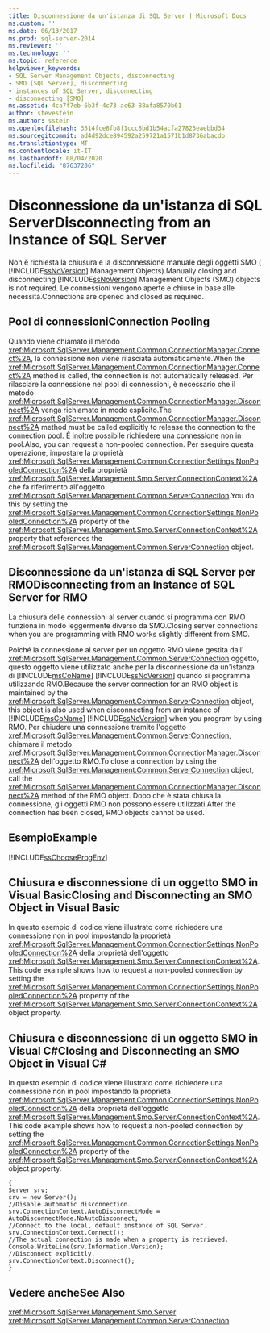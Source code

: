 ```yaml
---
title: Disconnessione da un'istanza di SQL Server | Microsoft Docs
ms.custom: ''
ms.date: 06/13/2017
ms.prod: sql-server-2014
ms.reviewer: ''
ms.technology: ''
ms.topic: reference
helpviewer_keywords:
- SQL Server Management Objects, disconnecting
- SMO [SQL Server], disconnecting
- instances of SQL Server, disconnecting
- disconnecting [SMO]
ms.assetid: 4ca7f7eb-6b3f-4c73-ac63-88afa8570b61
author: stevestein
ms.author: sstein
ms.openlocfilehash: 3514fce8fb8f1ccc8bd1b54acfa27825eaebbd34
ms.sourcegitcommit: ad4d92dce894592a259721a1571b1d8736abacdb
ms.translationtype: MT
ms.contentlocale: it-IT
ms.lasthandoff: 08/04/2020
ms.locfileid: "87637206"
---
```

# <a name="disconnecting-from-an-instance-of-sql-server"></a><span data-ttu-id="39399-102">Disconnessione da un'istanza di SQL Server</span><span class="sxs-lookup"><span data-stu-id="39399-102">Disconnecting from an Instance of SQL Server</span></span>
  <span data-ttu-id="39399-103">Non è richiesta la chiusura e la disconnessione manuale degli oggetti SMO ( [!INCLUDE[ssNoVersion](../../../includes/ssnoversion-md.md)] Management Objects).</span><span class="sxs-lookup"><span data-stu-id="39399-103">Manually closing and disconnecting [!INCLUDE[ssNoVersion](../../../includes/ssnoversion-md.md)] Management Objects (SMO) objects is not required.</span></span> <span data-ttu-id="39399-104">Le connessioni vengono aperte e chiuse in base alle necessità.</span><span class="sxs-lookup"><span data-stu-id="39399-104">Connections are opened and closed as required.</span></span>  
  
## <a name="connection-pooling"></a><span data-ttu-id="39399-105">Pool di connessioni</span><span class="sxs-lookup"><span data-stu-id="39399-105">Connection Pooling</span></span>  
 <span data-ttu-id="39399-106">Quando viene chiamato il metodo <xref:Microsoft.SqlServer.Management.Common.ConnectionManager.Connect%2A>, la connessione non viene rilasciata automaticamente.</span><span class="sxs-lookup"><span data-stu-id="39399-106">When the <xref:Microsoft.SqlServer.Management.Common.ConnectionManager.Connect%2A> method is called, the connection is not automatically released.</span></span> <span data-ttu-id="39399-107">Per rilasciare la connessione nel pool di connessioni, è necessario che il metodo <xref:Microsoft.SqlServer.Management.Common.ConnectionManager.Disconnect%2A> venga richiamato in modo esplicito.</span><span class="sxs-lookup"><span data-stu-id="39399-107">The <xref:Microsoft.SqlServer.Management.Common.ConnectionManager.Disconnect%2A> method must be called explicitly to release the connection to the connection pool.</span></span> <span data-ttu-id="39399-108">È inoltre possibile richiedere una connessione non in pool.</span><span class="sxs-lookup"><span data-stu-id="39399-108">Also, you can request a non-pooled connection.</span></span> <span data-ttu-id="39399-109">Per eseguire questa operazione, impostare la proprietà <xref:Microsoft.SqlServer.Management.Common.ConnectionSettings.NonPooledConnection%2A> della proprietà <xref:Microsoft.SqlServer.Management.Smo.Server.ConnectionContext%2A> che fa riferimento all'oggetto <xref:Microsoft.SqlServer.Management.Common.ServerConnection>.</span><span class="sxs-lookup"><span data-stu-id="39399-109">You do this by setting the <xref:Microsoft.SqlServer.Management.Common.ConnectionSettings.NonPooledConnection%2A> property of the <xref:Microsoft.SqlServer.Management.Smo.Server.ConnectionContext%2A> property that references the <xref:Microsoft.SqlServer.Management.Common.ServerConnection> object.</span></span>  
  
## <a name="disconnecting-from-an-instance-of-sql-server-for-rmo"></a><span data-ttu-id="39399-110">Disconnessione da un'istanza di SQL Server per RMO</span><span class="sxs-lookup"><span data-stu-id="39399-110">Disconnecting from an Instance of SQL Server for RMO</span></span>  
 <span data-ttu-id="39399-111">La chiusura delle connessioni al server quando si programma con RMO funziona in modo leggermente diverso da SMO.</span><span class="sxs-lookup"><span data-stu-id="39399-111">Closing server connections when you are programming with RMO works slightly different from SMO.</span></span>  
  
 <span data-ttu-id="39399-112">Poiché la connessione al server per un oggetto RMO viene gestita dall' <xref:Microsoft.SqlServer.Management.Common.ServerConnection> oggetto, questo oggetto viene utilizzato anche per la disconnessione da un'istanza di [!INCLUDE[msCoName](../../../includes/msconame-md.md)] [!INCLUDE[ssNoVersion](../../../includes/ssnoversion-md.md)] quando si programma utilizzando RMO.</span><span class="sxs-lookup"><span data-stu-id="39399-112">Because the server connection for an RMO object is maintained by the <xref:Microsoft.SqlServer.Management.Common.ServerConnection> object, this object is also used when disconnecting from an instance of [!INCLUDE[msCoName](../../../includes/msconame-md.md)] [!INCLUDE[ssNoVersion](../../../includes/ssnoversion-md.md)] when you program by using RMO.</span></span> <span data-ttu-id="39399-113">Per chiudere una connessione tramite l'oggetto <xref:Microsoft.SqlServer.Management.Common.ServerConnection>, chiamare il metodo <xref:Microsoft.SqlServer.Management.Common.ConnectionManager.Disconnect%2A> dell'oggetto RMO.</span><span class="sxs-lookup"><span data-stu-id="39399-113">To close a connection by using the <xref:Microsoft.SqlServer.Management.Common.ServerConnection> object, call the <xref:Microsoft.SqlServer.Management.Common.ConnectionManager.Disconnect%2A> method of the RMO object.</span></span> <span data-ttu-id="39399-114">Dopo che è stata chiusa la connessione, gli oggetti RMO non possono essere utilizzati.</span><span class="sxs-lookup"><span data-stu-id="39399-114">After the connection has been closed, RMO objects cannot be used.</span></span>  
  
## <a name="example"></a><span data-ttu-id="39399-115">Esempio</span><span class="sxs-lookup"><span data-stu-id="39399-115">Example</span></span>  
 [!INCLUDE[ssChooseProgEnv](../../../includes/sschooseprogenv-md.md)]  
  
## <a name="closing-and-disconnecting-an-smo-object-in-visual-basic"></a><span data-ttu-id="39399-116">Chiusura e disconnessione di un oggetto SMO in Visual Basic</span><span class="sxs-lookup"><span data-stu-id="39399-116">Closing and Disconnecting an SMO Object in Visual Basic</span></span>  
 <span data-ttu-id="39399-117">In questo esempio di codice viene illustrato come richiedere una connessione non in pool impostando la proprietà <xref:Microsoft.SqlServer.Management.Common.ConnectionSettings.NonPooledConnection%2A> della proprietà dell'oggetto <xref:Microsoft.SqlServer.Management.Smo.Server.ConnectionContext%2A>.</span><span class="sxs-lookup"><span data-stu-id="39399-117">This code example shows how to request a non-pooled connection by setting the <xref:Microsoft.SqlServer.Management.Common.ConnectionSettings.NonPooledConnection%2A> property of the <xref:Microsoft.SqlServer.Management.Smo.Server.ConnectionContext%2A> object property.</span></span>  
  
<!-- TODO: review snippet reference  [!CODE [SMO How to#SMO_VB4](SMO How to#SMO_VB4)]  -->  
  
## <a name="closing-and-disconnecting-an-smo-object-in-visual-c"></a><span data-ttu-id="39399-118">Chiusura e disconnessione di un oggetto SMO in Visual C#</span><span class="sxs-lookup"><span data-stu-id="39399-118">Closing and Disconnecting an SMO Object in Visual C#</span></span>  
 <span data-ttu-id="39399-119">In questo esempio di codice viene illustrato come richiedere una connessione non in pool impostando la proprietà <xref:Microsoft.SqlServer.Management.Common.ConnectionSettings.NonPooledConnection%2A> della proprietà dell'oggetto <xref:Microsoft.SqlServer.Management.Smo.Server.ConnectionContext%2A>.</span><span class="sxs-lookup"><span data-stu-id="39399-119">This code example shows how to request a non-pooled connection by setting the <xref:Microsoft.SqlServer.Management.Common.ConnectionSettings.NonPooledConnection%2A> property of the <xref:Microsoft.SqlServer.Management.Smo.Server.ConnectionContext%2A> object property.</span></span>  
  
```  
{   
Server srv;   
srv = new Server();   
//Disable automatic disconnection.   
srv.ConnectionContext.AutoDisconnectMode = AutoDisconnectMode.NoAutoDisconnect;   
//Connect to the local, default instance of SQL Server.   
srv.ConnectionContext.Connect();   
//The actual connection is made when a property is retrieved.   
Console.WriteLine(srv.Information.Version);   
//Disconnect explicitly.   
srv.ConnectionContext.Disconnect();  
}  
```  
  
## <a name="see-also"></a><span data-ttu-id="39399-120">Vedere anche</span><span class="sxs-lookup"><span data-stu-id="39399-120">See Also</span></span>  
 <xref:Microsoft.SqlServer.Management.Smo.Server>   
 <xref:Microsoft.SqlServer.Management.Common.ServerConnection>  
  
  
